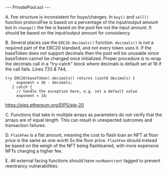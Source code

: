 --- PrivatePool.sol ---

A. Fee structure is inconsistent for buys/changes. In `buy()` and `sell()` function protocolFee is based on a percentage of the input/output amount but in `change()` the fee is based on the pool fee not the input amount. It should be based on the input/output amount for consistency

B. Several places use the `ERC20.decimals()` function. `decimals()` is not a required part of the ERC20 standard, and not every token uses it. If the baseToken does not support decimals then the pool will be unusable since baseToken cannot be changed once initialized. Proper procedure is to wrap the decimals call in a "try-catch" block where decimals is default set at 18 if the call fails.
Lines 733 & 744, 
```
try ERC20(baseToken).decimals() returns (uint8 decimals) {
     exponent = 36 - decimals;
   } catch {
     // handle the exception here, e.g. set a default value
     exponent = 18;
```
https://eips.ethereum.org/EIPS/eip-20

C. Functions that take in multiple arrays as parameters do not verify that the arrays are of equal length. This can result in unexpected outcomes and transaction failures.

D. `FlashFee` is a flat amount, meaning the cost to flash loan an NFT at floor price is the same as one worth 5x the floor price. `FlashFee` should instead be based on the weigh of the NFT being flashloaned, with more expensive NFTs charging a higher fee.

E. All external facing functions should have `nonReentrant` tagged to prevent reentrancy vulnerabilities.